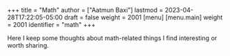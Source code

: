 +++
title = "Math"
author = ["Aatmun Baxi"]
lastmod = 2023-04-28T17:22:05-05:00
draft = false
weight = 2001
[menu]
  [menu.main]
    weight = 2001
    identifier = "math"
+++

Here I keep some thoughts about math-related things I find interesting or worth sharing.
